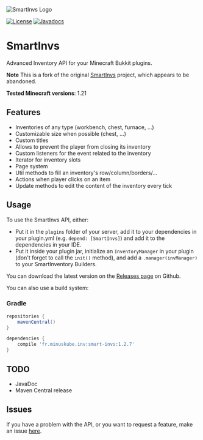 ![SmartInvs Logo](http://minuskube.fr/img/smart-invs/smart_invs.png)

[![License](https://img.shields.io/github/license/minuskube/smartinvs.svg?style=flat-square)](https://github.com/MinusKube/SmartInvs/blob/master/LICENSE.md)
[![Javadocs](https://img.shields.io/maven-central/v/fr.minuskube.inv/smart-invs.svg?label=javadoc&style=flat-square)](https://javadoc.io/doc/fr.minuskube.inv/smart-invs)

# SmartInvs
Advanced Inventory API for your Minecraft Bukkit plugins.

**Note** This is a fork of the original [SmartInvs](https://github.com/MinusKube/SmartInvs) project, which appears to be 
abandoned. 

**Tested Minecraft versions**: 1.21  

## Features
* Inventories of any type (workbench, chest, furnace, ...)
* Customizable size when possible (chest, ...)
* Custom titles
* Allows to prevent the player from closing its inventory
* Custom listeners for the event related to the inventory
* Iterator for inventory slots
* Page system
* Util methods to fill an inventory's row/column/borders/...
* Actions when player clicks on an item
* Update methods to edit the content of the inventory every tick

## Usage
To use the SmartInvs API, either:
- Put it in the `plugins` folder of your server, add it to your dependencies in your plugin.yml (e.g. `depend: [SmartInvs]`) and add it to the dependencies in your IDE.
- Put it inside your plugin jar, initialize an `InventoryManager` in your plugin (don't forget to call the `init()` method), and add a `.manager(invManager)` to your SmartInventory Builders.

You can download the latest version on the [Releases page](https://github.com/MinusKube/SmartInvs/releases) on Github.

You can also use a build system:
### Gradle
```gradle
repositories {
    mavenCentral()
}

dependencies {
    compile 'fr.minuskube.inv:smart-invs:1.2.7'
}
```

## TODO
* JavaDoc
* Maven Central release

## Issues
If you have a problem with the API, or you want to request a feature, make an issue [here](https://github.com/MinusKube/SmartInvs/issues).
